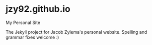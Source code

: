 jzy92.github.io
===============

My Personal Site

The Jekyll project for Jacob Zylema's personal website. Spelling and grammar fixes welcome :)
